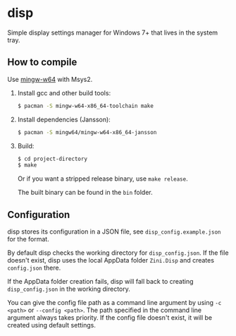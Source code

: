 # disp
Simple display settings manager for Windows 7+ that lives in the system tray.

## How to compile
Use [mingw-w64](https://mingw-w64.org/) with Msys2.

1. Install gcc and other build tools:
   ```bash
   $ pacman -S mingw-w64-x86_64-toolchain make
   ```

2. Install dependencies (Jansson):
   ```bash
   $ pacman -S mingw64/mingw-w64-x86_64-jansson
   ```

3. Build:
   ```bash
   $ cd project-directory
   $ make
   ```
   Or if you want a stripped release binary, use `make release`.

   The built binary can be found in the `bin` folder.

## Configuration
disp stores its configuration in a JSON file, see `disp_config.example.json` for the format.

By default disp checks the working directory for `disp_config.json`. If the file doesn't exist, disp uses the local AppData folder `Zini.Disp` and creates `config.json` there.

If the AppData folder creation fails, disp will fall back to creating `disp_config.json` in the working directory.

You can give the config file path as a command line argument by using `-c <path>` or `--config <path>`. The path specified in the command line argument always takes priority. If the config file doesn't exist, it will be created using default settings.